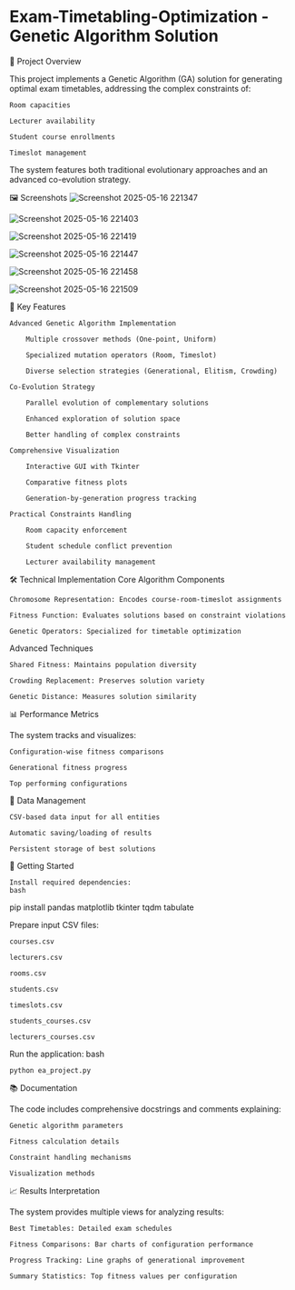 # Exam-Timetabling-Optimization - Genetic Algorithm Solution
📝 Project Overview

This project implements a Genetic Algorithm (GA) solution for generating optimal exam timetables, addressing the complex constraints of:

    Room capacities

    Lecturer availability

    Student course enrollments

    Timeslot management

The system features both traditional evolutionary approaches and an advanced co-evolution strategy.<br>
    
🖼 Screenshots
![Screenshot 2025-05-16 221347](https://github.com/user-attachments/assets/e445e314-b4a5-4ccb-8ef8-b5b07a08c95b)

![Screenshot 2025-05-16 221403](https://github.com/user-attachments/assets/0db09892-afd0-40d6-a3fe-a5640b3b12f6)

![Screenshot 2025-05-16 221419](https://github.com/user-attachments/assets/3d70eb28-4b83-4312-b249-bf56fb153155)

![Screenshot 2025-05-16 221447](https://github.com/user-attachments/assets/23861ffc-ed34-4bf0-b759-7111eb9ebcdf)

![Screenshot 2025-05-16 221458](https://github.com/user-attachments/assets/69c4d593-9480-4ebb-9958-457d16635c60)

![Screenshot 2025-05-16 221509](https://github.com/user-attachments/assets/a0299ee1-68d3-4d98-a4dc-5b63f4ab3f40)





🧠 Key Features

    Advanced Genetic Algorithm Implementation

        Multiple crossover methods (One-point, Uniform)

        Specialized mutation operators (Room, Timeslot)

        Diverse selection strategies (Generational, Elitism, Crowding)

    Co-Evolution Strategy

        Parallel evolution of complementary solutions

        Enhanced exploration of solution space

        Better handling of complex constraints

    Comprehensive Visualization

        Interactive GUI with Tkinter

        Comparative fitness plots

        Generation-by-generation progress tracking

    Practical Constraints Handling

        Room capacity enforcement

        Student schedule conflict prevention

        Lecturer availability management

🛠 Technical Implementation
Core Algorithm Components

    Chromosome Representation: Encodes course-room-timeslot assignments

    Fitness Function: Evaluates solutions based on constraint violations

    Genetic Operators: Specialized for timetable optimization

Advanced Techniques

    Shared Fitness: Maintains population diversity

    Crowding Replacement: Preserves solution variety

    Genetic Distance: Measures solution similarity

📊 Performance Metrics

The system tracks and visualizes:

    Configuration-wise fitness comparisons

    Generational fitness progress

    Top performing configurations

💾 Data Management

    CSV-based data input for all entities

    Automatic saving/loading of results

    Persistent storage of best solutions

🚀 Getting Started

    Install required dependencies:
    bash

pip install pandas matplotlib tkinter tqdm tabulate

Prepare input CSV files:

    courses.csv

    lecturers.csv

    rooms.csv

    students.csv

    timeslots.csv

    students_courses.csv

    lecturers_courses.csv

Run the application:
bash

    python ea_project.py

📚 Documentation

The code includes comprehensive docstrings and comments explaining:

    Genetic algorithm parameters

    Fitness calculation details

    Constraint handling mechanisms

    Visualization methods

📈 Results Interpretation

The system provides multiple views for analyzing results:

    Best Timetables: Detailed exam schedules

    Fitness Comparisons: Bar charts of configuration performance

    Progress Tracking: Line graphs of generational improvement

    Summary Statistics: Top fitness values per configuration
